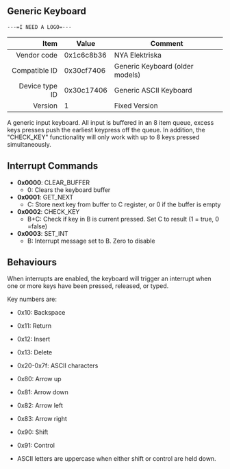 Generic Keyboard 
----

```
---=I NEED A LOGO=---
```

|     Item       |   Value    |   Comment
| -------------: | ---------- | ----------------
|    Vendor code | 0x1c6c8b36 | NYA Elektriska
|  Compatible ID | 0x30cf7406 | Generic Keyboard (older models)
| Device type ID | 0x30c17406 | Generic ASCII Keyboard
|        Version | 1          | Fixed Version

A generic input keyboard.  All input is buffered in an 8 item queue, excess keys presses push the earliest keypress off the queue.  In addition, the "CHECK_KEY" functionality will only work with up to 8 keys pressed simultaneously.

Interrupt Commands
----

- **0x0000**: CLEAR_BUFFER
	- 0: Clears the keyboard buffer
- **0x0001**: GET_NEXT
	- C: Store next key from buffer to C register, or 0 if the buffer is empty
- **0x0002**: CHECK_KEY
	- B+C: Check if key in B is current pressed. Set C to result (1 = true, 0 =false)
- **0x0003**: SET_INT
	- B: Interrupt message set to B. Zero to disable


Behaviours
----
When interrupts are enabled, the keyboard will trigger an interrupt when one or
more keys have been pressed, released, or typed.

Key numbers are:
-	0x10: Backspace
-	0x11: Return
-	0x12: Insert
-	0x13: Delete
-	0x20-0x7f: ASCII characters
-	0x80: Arrow up
-	0x81: Arrow down
-	0x82: Arrow left
-	0x83: Arrow right
-	0x90: Shift
-	0x91: Control

- ASCII letters are uppercase when either shift or control are held down.

